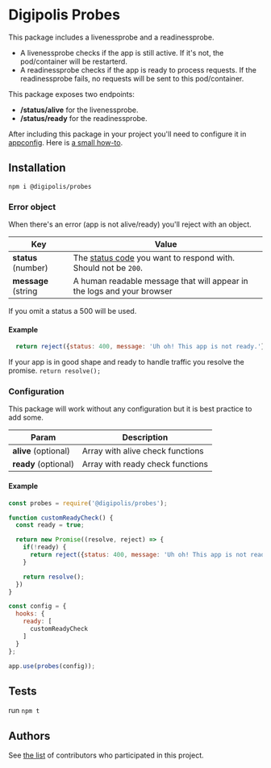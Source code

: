 # Digipolis Probes

This package includes a livenessprobe and a readinessprobe.

- A livenessprobe checks if the app is still active. If it's not, the pod/container will be restarterd.
- A readinessprobe checks if the app is ready to process requests.
  If the readinessprobe fails, no requests will be sent to this pod/container.

This package exposes two endpoints:
- **/status/alive** for the livenessprobe.
- **/status/ready** for the readinessprobe.

After including this package in your project you'll need to configure it in [appconfig](https://appconfig.antwerpen.be).
Here is [a small how-to](https://bitbucket.antwerpen.be/projects/PLAT/repos/documentation/browse/Docker.md#probes).

## Installation

  `npm i @digipolis/probes`

  ### Error object
  When there's an error (app is not alive/ready) you'll reject with an object.

  | Key                       | Value                            |
  | ------------------------- | -------------------------------- |
  | **status** (number)       | The [status code](https://en.wikipedia.org/wiki/List_of_HTTP_status_codes) you want to respond with. Should not be `200`. |
  | **message** (string       | A human readable message that will appear in the logs and your browser  |

  If you omit a status a 500 will be used.


  #### Example
  ```js
    return reject({status: 400, message: 'Uh oh! This app is not ready.'});
  ```

  If your app is in good shape and ready to handle traffic you resolve the promise.
  `return resolve();`

  ### Configuration
  This package will work without any configuration but it is best practice to add some.
  
  | Param                     | Description                      |
  | ------------------------- | -------------------------------- |
  | **alive** (optional)      | Array with alive check functions |
  | **ready** (optional)      | Array with ready check functions |

  #### Example

```js
const probes = require('@digipolis/probes');

function customReadyCheck() {
  const ready = true;

  return new Promise((resolve, reject) => {
    if(!ready) {
      return reject({status: 400, message: 'Uh oh! This app is not ready.'});
    }

    return resolve();
  })
}

const config = {
  hooks: {
    ready: [
      customReadyCheck
    ]
  }
};

app.use(probes(config));

```

## Tests
run `npm t`

## Authors
See [the list](https://github.com/digipolisantwerp/authz_module_nodejs/graphs/contributors) of contributors who participated in this project.

